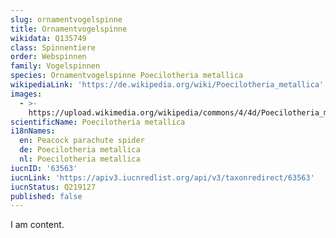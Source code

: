 ```yaml
---
slug: ornamentvogelspinne
title: Ornamentvogelspinne
wikidata: Q135749
class: Spinnentiere
order: Webspinnen
family: Vogelspinnen
species: Ornamentvogelspinne Poecilotheria metallica
wikipediaLink: 'https://de.wikipedia.org/wiki/Poecilotheria_metallica'
images:
  - >-
    https://upload.wikimedia.org/wikipedia/commons/4/4d/Poecilotheria_metallica.JPG
scientificName: Poecilotheria metallica
i18nNames:
  en: Peacock parachute spider
  de: Poecilotheria metallica
  nl: Poecilotheria metallica
iucnID: '63563'
iucnLink: 'https://apiv3.iucnredlist.org/api/v3/taxonredirect/63563'
iucnStatus: Q219127
published: false
---
```


I am content.
